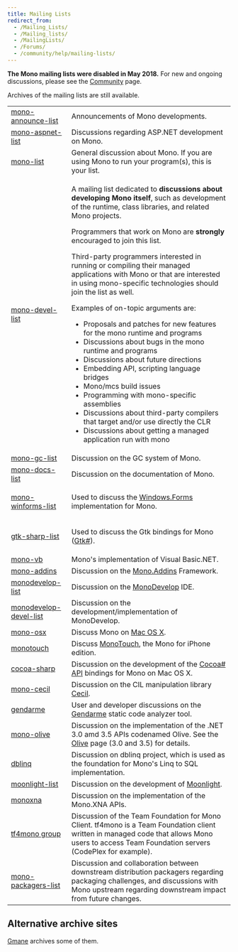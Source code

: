 ```yaml
---
title: Mailing Lists
redirect_from:
  - /Mailing_Lists/
  - /Mailing_lists/
  - /MailingLists/
  - /Forums/
  - /community/help/mailing-lists/
---
```


<p><strong>The Mono mailing lists were disabled in May 2018.</strong> For new and ongoing discussions, please see the <a href="/community/">Community</a> page.</p>

Archives of the mailing lists are still available.

<table>
<tbody>
<tr>
  <td><a href="https://lists.dot.net/pipermail/mono-announce-list/">mono-announce-list</a></td>
  <td>Announcements of Mono developments.</td>
</tr>
<tr>
  <td><a href="https://lists.dot.net/pipermail/mono-aspnet-list/">mono-aspnet-list</a></td>
  <td>Discussions regarding ASP.NET development on Mono.</td>
</tr>
<tr>
  <td><a href="https://lists.dot.net/pipermail/mono-list/">mono-list</a></td>
  <td>General discussion about Mono. If you are using Mono to run your program(s), this is your list.</td>
</tr>
<tr>
  <td><a href="https://lists.dot.net/pipermail/mono-devel-list/">mono-devel-list</a></td>
  <td>
    <p>A mailing list dedicated to <strong>discussions about developing Mono itself</strong>, such as development of the runtime, class libraries, and related Mono projects.</p>
    <p>Programmers that work on Mono are <strong>strongly</strong> encouraged to join this list.</p>
    <p>Third-party programmers interested in running or compiling their managed applications with Mono or that are interested in using mono-specific technologies should join the list as well.</p>
    <p>Examples of on-topic arguments are:</p>
    <ul>
    <li>Proposals and patches for new features for the mono runtime and programs</li>
    <li>Discussions about bugs in the mono runtime and programs</li>
    <li>Discussions about future directions</li>
    <li>Embedding API, scripting language bridges</li>
    <li>Mono/mcs build issues</li>
    <li>Programming with mono-specific assemblies</li>
    <li>Discussions about third-party compilers that target and/or use directly the CLR</li>
    <li>Discussions about getting a managed application run with mono</li>
    </ul>
  </td>
</tr>
<tr>
  <td><a href="https://lists.dot.net/pipermail/mono-gc-list/">mono-gc-list</a></td>
  <td>Discussion on the GC system of Mono.</td>
</tr>
<tr>
  <td><a href="https://lists.dot.net/pipermail/mono-docs-list/">mono-docs-list</a></td>
  <td>Discussion on the documentation of Mono.</td>
</tr>
<tr>
  <td><a href="https://lists.dot.net/pipermail/mono-winforms-list/">mono-winforms-list</a></td>
  <td><p>Used to discuss the <a href="/docs/gui/winforms/">Windows.Forms</a> implementation for Mono.</p></td>
</tr>
<tr>
  <td><a href="https://lists.dot.net/pipermail/gtk-sharp-list/">gtk-sharp-list</a></td>
  <td><p>Used to discuss the Gtk bindings for Mono (<a href="/docs/gui/gtksharp/">Gtk#</a>).</p></td>
</tr>
<tr>
  <td><a href="https://lists.dot.net/pipermail/mono-vb/">mono-vb</a></td>
  <td>Mono's implementation of Visual Basic.NET.</td>
</tr>
<tr>
  <td><a href="https://groups.google.com/forum/#!forum/mono-addins">mono-addins</a></td>
  <td>Discussion on the <a href="/archived/monoaddins" title="Mono.Addins">Mono.Addins</a> Framework.</td>
</tr>
<tr>
  <td><a href="https://lists.dot.net/pipermail/monodevelop-list/">monodevelop-list</a></td>
  <td>Discussion on the <a href="/archived/monodevelop" title="MonoDevelop">MonoDevelop</a> IDE.</td>
</tr>
<tr>
  <td><a href="https://lists.dot.net/pipermail/monodevelop-devel-list/">monodevelop-devel-list</a></td>
  <td>Discussion on the development/implementation of MonoDevelop.</td>
</tr>
<tr>
  <td><a href="https://lists.dot.net/pipermail/mono-osx/">mono-osx</a></td>
  <td>Discuss Mono on <a href="/docs/about-mono/supported-platforms/macos/" title="Mono:OSX">Mac OS X</a>.</td>
</tr>
<tr>
  <td><a href="https://lists.dot.net/pipermail/monotouch/">monotouch</a></td>
  <td>Discuss <a href="https://www.xamarin.com/">MonoTouch</a>, the Mono for iPhone edition.</td>
</tr>
<tr>
  <td><a href="https://lists.dot.net/pipermail/cocoa-sharp/">cocoa-sharp</a></td>
  <td>Discussion on the development of the <a href="/docs/tools+libraries/libraries/monomac/">Cocoa# API</a> bindings for Mono on Mac OS X.</td>
</tr>
<tr>
  <td><a href="https://groups.google.com/forum/#!forum/mono-cecil">mono-cecil</a></td>
  <td>Discussion on the CIL manipulation library <a href="/docs/tools+libraries/libraries/Mono.Cecil/">Cecil</a>.</td>
</tr>
<tr>
  <td><a href="https://groups.google.com/forum/#!forum/gendarme">gendarme</a></td>
  <td>User and developer discussions on the <a href="/docs/tools+libraries/tools/gendarme/">Gendarme</a> static code analyzer tool.</td>
</tr>
<tr>
  <td><a href="http://groups.google.com/group/mono-olive/">mono-olive</a></td>
  <td>Discussion on the implementation of the .NET 3.0 amd 3.5 APIs codenamed Olive. See the <a href="/archived/olive" title="Olive">Olive</a> page (3.0 and 3.5) for details.</td>
</tr>
<tr>
  <td><a href="https://groups.google.com/forum/#!forum/dblinq">dblinq</a></td>
  <td>Discussion on dblinq project, which is used as the foundation for Mono's Linq to SQL implementation.</td>
</tr>
<tr>
  <td><a href="https://lists.dot.net/pipermail/moonlight-list/">moonlight-list</a></td>
  <td>Discussion on the development of <a href="/docs/web/moonlight/">Moonlight</a>.</td>
</tr>
<tr>
  <td><a href="https://groups.google.com/forum/#!forum/monoxna">monoxna</a></td>
  <td>Discussion on the implementation of the Mono.XNA APIs.</td>
</tr>
<tr>
  <td><a href="https://groups.google.com/forum/#!forum/tf4mono">tf4mono group</a></td>
  <td>Discussion of the Team Foundation for Mono Client. tf4mono is a Team Foundation client written in managed code that allows Mono users to access Team Foundation servers (CodePlex for example).</td>
</tr>
<tr>
  <td><a href="https://lists.dot.net/pipermail/mono-packagers-list/">mono-packagers-list</a></td>
  <td>Discussion and collaboration between downstream distribution packagers regarding packaging challenges, and discussions with Mono upstream regarding downstream impact from future changes.</td>
</tr>
</tbody>
</table>

Alternative archive sites
-------------------------

[Gmane](http://dir.gmane.org/index.php?prefix=gmane.comp.gnome.mono) archives some of them.

